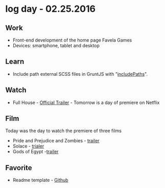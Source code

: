 # log day - 02.25.2016

## Work

 - Front-end development of the home page Favela Games
  - Devices: smartphone, tablet and desktop
  
## Learn  

 - Include path external SCSS files in GruntJS with "[includePaths](https://github.com/sass/node-sass#includepaths)". 
  
## Watch

- Full House - [Official Trailer](https://www.youtube.com/watch?v=CXuGLswn2l0) - Tomorrow is a day of premiere on Netflix
  
## Film

Today was the day to watch the premiere of three films

 - Pride and Prejudice and Zombies - [trailer](https://www.youtube.com/watch?v=foGraEVNI0s)
 - Solace - [trialer](https://www.youtube.com/watch?v=Lq86v60c_Jo)
 - Gods of Egypt -[trailer](https://www.youtube.com/watch?v=IJBnK2wNQSo)
 
## Favorite

  - Readme template - [Github](https://github.com/dbader/readme-template)
